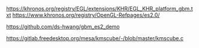 https://khronos.org/registry/EGL/extensions/KHR/EGL_KHR_platform_gbm.txt
https://www.khronos.org/registry/OpenGL-Refpages/es2.0/

https://github.com/ds-hwang/gbm_es2_demo

https://gitlab.freedesktop.org/mesa/kmscube/-/blob/master/kmscube.c